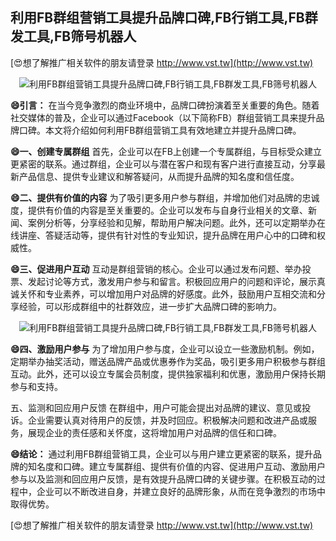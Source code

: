 ## **利用FB群组营销工具提升品牌口碑,FB行销工具,FB群发工具,FB筛号机器人**

[😍想了解推广相关软件的朋友请登录 http://www.vst.tw](http://www.vst.tw)

 <center><img src="https://vst.tw/MP4/tuiguang/png/4.png" alt="利用FB群组营销工具提升品牌口碑,FB行销工具,FB群发工具,FB筛号机器人"></center>

**😄引言：**
在当今竞争激烈的商业环境中，品牌口碑扮演着至关重要的角色。随着社交媒体的普及，企业可以通过Facebook（以下简称FB）群组营销工具来提升品牌口碑。本文将介绍如何利用FB群组营销工具有效地建立并提升品牌口碑。

**😄一、创建专属群组**
首先，企业可以在FB上创建一个专属群组，与目标受众建立更紧密的联系。通过群组，企业可以与潜在客户和现有客户进行直接互动，分享最新产品信息、提供专业建议和解答疑问，从而提升品牌的知名度和信任度。

**😄二、提供有价值的内容**
为了吸引更多用户参与群组，并增加他们对品牌的忠诚度，提供有价值的内容是至关重要的。企业可以发布与自身行业相关的文章、新闻、案例分析等，分享经验和见解，帮助用户解决问题。此外，还可以定期举办在线讲座、答疑活动等，提供有针对性的专业知识，提升品牌在用户心中的口碑和权威性。

**😄三、促进用户互动**
互动是群组营销的核心。企业可以通过发布问题、举办投票、发起讨论等方式，激发用户参与和留言。积极回应用户的问题和评论，展示真诚关怀和专业素养，可以增加用户对品牌的好感度。此外，鼓励用户互相交流和分享经验，可以形成群组中的社群效应，进一步扩大品牌口碑的影响力。

 <center><img src="https://vst.tw/MP4/tuiguang/png/3.png" alt="利用FB群组营销工具提升品牌口碑,FB行销工具,FB群发工具,FB筛号机器人"></center>

**😄四、激励用户参与**
为了增加用户参与度，企业可以设立一些激励机制。例如，定期举办抽奖活动，赠送品牌产品或优惠券作为奖品，吸引更多用户积极参与群组互动。此外，还可以设立专属会员制度，提供独家福利和优惠，激励用户保持长期参与和支持。

五、监测和回应用户反馈
在群组中，用户可能会提出对品牌的建议、意见或投诉。企业需要认真对待用户的反馈，并及时回应。积极解决问题和改进产品或服务，展现企业的责任感和关怀度，这将增加用户对品牌的信任和口碑。

**😄结论：**
通过利用FB群组营销工具，企业可以与用户建立更紧密的联系，提升品牌的知名度和口碑。建立专属群组、提供有价值的内容、促进用户互动、激励用户参与以及监测和回应用户反馈，是有效提升品牌口碑的关键步骤。在积极互动的过程中，企业可以不断改进自身，并建立良好的品牌形象，从而在竞争激烈的市场中取得优势。

[😍想了解推广相关软件的朋友请登录 http://www.vst.tw](http://www.vst.tw)



